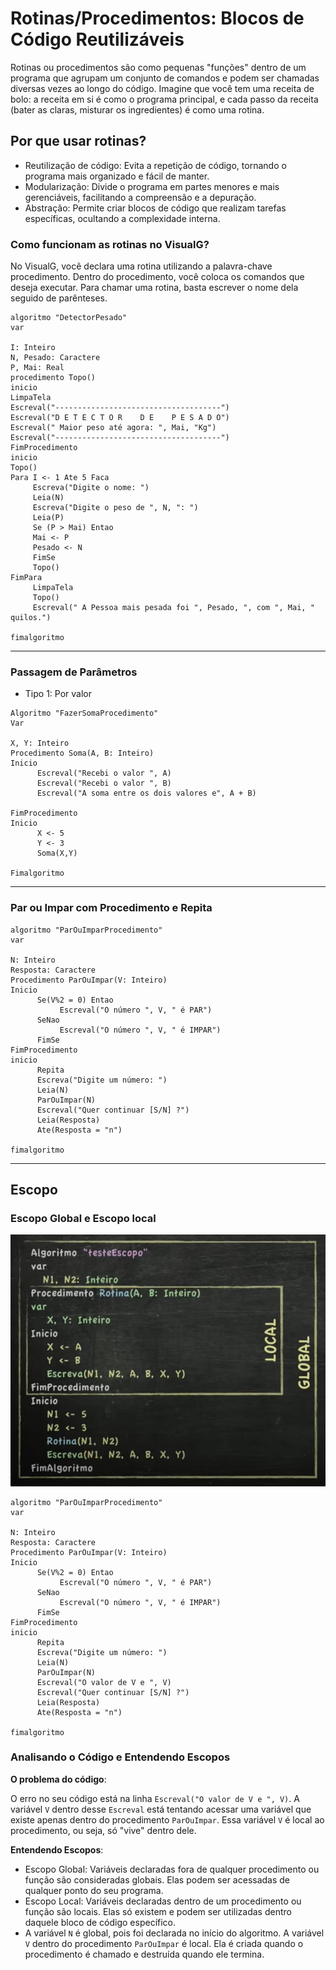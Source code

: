 # Rotinas/Procedimentos: Blocos de Código Reutilizáveis

Rotinas ou procedimentos são como pequenas "funções" dentro de um programa que agrupam um conjunto de comandos e podem ser chamadas diversas vezes ao longo do código. Imagine que você tem uma receita de bolo: a receita em si é como o programa principal, e cada passo da receita (bater as claras, misturar os ingredientes) é como uma rotina.

## Por que usar rotinas?

- Reutilização de código: Evita a repetição de código, tornando o programa mais organizado e fácil de manter.
- Modularização: Divide o programa em partes menores e mais gerenciáveis, facilitando a compreensão e a depuração.
- Abstração: Permite criar blocos de código que realizam tarefas específicas, ocultando a complexidade interna.

### Como funcionam as rotinas no VisualG?

No VisualG, você declara uma rotina utilizando a palavra-chave procedimento. Dentro do procedimento, você coloca os comandos que deseja executar. Para chamar uma rotina, basta escrever o nome dela seguido de parênteses.

```Portugol Visualg
algoritmo "DetectorPesado"
var

I: Inteiro
N, Pesado: Caractere
P, Mai: Real
procedimento Topo()
inicio
LimpaTela
Escreval("-------------------------------------")
Escreval("D E T E C T O R    D E    P E S A D O")
Escreval(" Maior peso até agora: ", Mai, "Kg")
Escreval("-------------------------------------")
FimProcedimento
inicio
Topo()
Para I <- 1 Ate 5 Faca
     Escreva("Digite o nome: ")
     Leia(N)
     Escreva("Digite o peso de ", N, ": ")
     Leia(P)
     Se (P > Mai) Entao
     Mai <- P
     Pesado <- N
     FimSe
     Topo()
FimPara
     LimpaTela
     Topo()
     Escreval(" A Pessoa mais pesada foi ", Pesado, ", com ", Mai, " quilos.")

fimalgoritmo
```

---

### Passagem de Parâmetros
- Tipo 1: Por valor

```Portugol Visualg
Algoritmo "FazerSomaProcedimento"
Var

X, Y: Inteiro
Procedimento Soma(A, B: Inteiro)
Inicio
      Escreval("Recebi o valor ", A)
      Escreval("Recebi o valor ", B)
      Escreval("A soma entre os dois valores e", A + B)

FimProcedimento
Inicio
      X <- 5
      Y <- 3
      Soma(X,Y)

Fimalgoritmo
```

---

### Par ou Impar com Procedimento e Repita

```Portugol Visualg
algoritmo "ParOuImparProcedimento"
var

N: Inteiro
Resposta: Caractere
Procedimento ParOuImpar(V: Inteiro)
Inicio
      Se(V%2 = 0) Entao
           Escreval("O número ", V, " é PAR")
      SeNao
           Escreval("O número ", V, " é IMPAR")
      FimSe
FimProcedimento
inicio
      Repita
      Escreva("Digite um número: ")
      Leia(N)
      ParOuImpar(N)
      Escreval("Quer continuar [S/N] ?")
      Leia(Resposta)
      Ate(Resposta = "n")

fimalgoritmo
```

---

## Escopo

### Escopo Global e Escopo local
![Imagem de escopo global e local](escopo.png)

```Portugol Visualg
algoritmo "ParOuImparProcedimento"
var

N: Inteiro
Resposta: Caractere
Procedimento ParOuImpar(V: Inteiro)
Inicio
      Se(V%2 = 0) Entao
           Escreval("O número ", V, " é PAR")
      SeNao
           Escreval("O número ", V, " é IMPAR")
      FimSe
FimProcedimento
inicio
      Repita
      Escreva("Digite um número: ")
      Leia(N)
      ParOuImpar(N)
      Escreval("O valor de V e ", V)
      Escreval("Quer continuar [S/N] ?")
      Leia(Resposta)
      Ate(Resposta = "n")

fimalgoritmo
```

### Analisando o Código e Entendendo Escopos
**O problema do código**:

O erro no seu código está na linha `Escreval("O valor de V e ", V)`. A variável `V` dentro desse `Escreval` está tentando acessar uma variável que existe apenas dentro do procedimento `ParOuImpar`. Essa variável `V` é local ao procedimento, ou seja, só "vive" dentro dele.

**Entendendo Escopos**:

- Escopo Global: Variáveis declaradas fora de qualquer procedimento ou função são consideradas globais. Elas podem ser acessadas de qualquer ponto do seu programa.
- Escopo Local: Variáveis declaradas dentro de um procedimento ou função são locais. Elas só existem e podem ser utilizadas dentro daquele bloco de código específico.
- A variável `N` é global, pois foi declarada no início do algoritmo.
A variável `V` dentro do procedimento `ParOuImpar` é local. Ela é criada quando o procedimento é chamado e destruída quando ele termina.